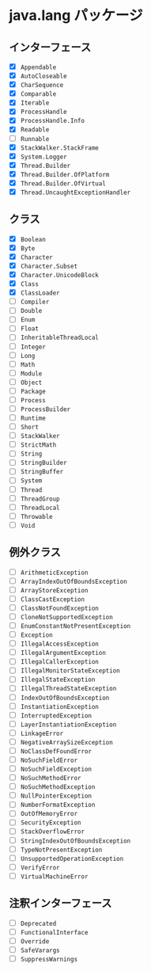 # java.lang パッケージ

## インターフェース

- [x] `Appendable`
- [x] `AutoCloseable`
- [x] `CharSequence`
- [x] `Comparable`
- [x] `Iterable`
- [x] `ProcessHandle`
- [x] `ProcessHandle.Info`
- [x] `Readable`
- [ ] `Runnable`
- [x] `StackWalker.StackFrame`
- [x] `System.Logger`
- [x] `Thread.Builder`
- [x] `Thread.Builder.OfPlatform`
- [x] `Thread.Builder.OfVirtual`
- [x] `Thread.UncaughtExceptionHandler`

## クラス

- [x] `Boolean`
- [x] `Byte`
- [x] `Character`
- [x] `Character.Subset`
- [x] `Character.UnicodeBlock`
- [x] `Class`
- [x] `ClassLoader`
- [ ] `Compiler`
- [ ] `Double`
- [ ] `Enum`
- [ ] `Float`
- [ ] `InheritableThreadLocal`
- [ ] `Integer`
- [ ] `Long`
- [ ] `Math`
- [ ] `Module`
- [ ] `Object`
- [ ] `Package`
- [ ] `Process`
- [ ] `ProcessBuilder`
- [ ] `Runtime`
- [ ] `Short`
- [ ] `StackWalker`
- [ ] `StrictMath`
- [ ] `String`
- [ ] `StringBuilder`
- [ ] `StringBuffer`
- [ ] `System`
- [ ] `Thread`
- [ ] `ThreadGroup`
- [ ] `ThreadLocal`
- [ ] `Throwable`
- [ ] `Void`

## 例外クラス

- [ ] `ArithmeticException`
- [ ] `ArrayIndexOutOfBoundsException`
- [ ] `ArrayStoreException`
- [ ] `ClassCastException`
- [ ] `ClassNotFoundException`
- [ ] `CloneNotSupportedException`
- [ ] `EnumConstantNotPresentException`
- [ ] `Exception`
- [ ] `IllegalAccessException`
- [ ] `IllegalArgumentException`
- [ ] `IllegalCallerException`
- [ ] `IllegalMonitorStateException`
- [ ] `IllegalStateException`
- [ ] `IllegalThreadStateException`
- [ ] `IndexOutOfBoundsException`
- [ ] `InstantiationException`
- [ ] `InterruptedException`
- [ ] `LayerInstantiationException`
- [ ] `LinkageError`
- [ ] `NegativeArraySizeException`
- [ ] `NoClassDefFoundError`
- [ ] `NoSuchFieldError`
- [ ] `NoSuchFieldException`
- [ ] `NoSuchMethodError`
- [ ] `NoSuchMethodException`
- [ ] `NullPointerException`
- [ ] `NumberFormatException`
- [ ] `OutOfMemoryError`
- [ ] `SecurityException`
- [ ] `StackOverflowError`
- [ ] `StringIndexOutOfBoundsException`
- [ ] `TypeNotPresentException`
- [ ] `UnsupportedOperationException`
- [ ] `VerifyError`
- [ ] `VirtualMachineError`

## 注釈インターフェース

- [ ] `Deprecated`
- [ ] `FunctionalInterface`
- [ ] `Override`
- [ ] `SafeVarargs`
- [ ] `SuppressWarnings`

